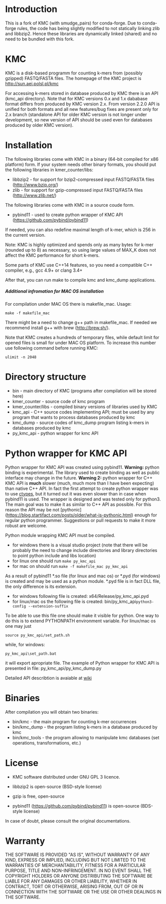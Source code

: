 Introduction
=
This is a fork of KMC (with smudge_pairs) for conda-forge.
Due to conda-forge rules, the code has being slightly modified to not statically linking zlib and libbzip2.
Hence these libraries are dynamically linked (shared) and no need to be bundled with this fork.

KMC
=
KMC is a disk-based programm for counting k-mers from (possibly gzipped) FASTQ/FASTA files.
The homepage of the KMC project is http://sun.aei.polsl.pl/kmc

For accessing k-mers stored in database produced by KMC there is an API (kmc_api directory). Note that for KMC versions 0.x and 1.x dababase format differs from produced by KMC version 2.x. From version 2.2.0 API is unified for both formats and all new features/bug fixes are present only for 2.x branch (standalone API for older KMC version is not longer under development, so new version of API  should be used even for databases produced by older KMC version).

Installation
=
The following libraries come with KMC in a binary (64-bit compiled for x86 platform) form.
If your system needs other binary formats, you should put the following libraries in kmer_counter/libs:
* libbzip2 - for support for bzip2-compressed input FASTQ/FASTA files (http://www.bzip.org/)
* zlib - for support for gzip-compressed input FASTQ/FASTA files (http://www.zlib.net/)

The following libraries come with KMC in a source coude form.
 * pybind11 - used to create python wrapper of KMC API (https://github.com/pybind/pybind11)

If needed, you can also redefine maximal length of k-mer, which is 256 in the current version.

Note: KMC is highly optimized and spends only as many bytes for k-mer (rounded up to 8) as
necessary, so using large values of MAX_K does not affect the KMC performance for short k-mers.

Some parts of KMC use C++14 features, so you need a compatible C++ compiler, e.g., gcc 4.9+ or clang 3.4+

After that, you can run make to compile kmc and kmc_dump applications.

##### Additional infromation for MAC OS installation

For compilation under MAC OS there is makefile_mac.
Usage:

    make -f makefile_mac

There might be a need to change g++ path in makefile_mac.
If needed we recommend install g++ with brew (http://brew.sh/).

Note that KMC creates a hundreds of temporary files, while default limit for opened files is small for under MAC OS platform.
To increase this number use following command before running KMC:

    ulimit -n 2048

Directory structure
=
 * bin           - main directory of KMC (programs after compilation will be stored here)
 * kmer_counter  - source code of kmc program
 * kmer_counter/libs - compiled binary versions of libraries used by KMC
 * kmc_api       - C++ source codes implementing API; must be used by any program that wants to process databases produced by kmc
 * kmc_dump      - source codes of kmc_dump program listing k-mers in databases produced by kmc
 * py_kmc_api    - python wrapper for kmc API

Python wrapper for KMC API
=
Python wrapper for KMC API was created using pybind11.
**Warning:** python binding is experimental. The library used to create binding as well as public interface may change in the future.
**Warning 2:** python wrapper for C++ KMC API is **much** slower (much, much more than I have been expecting) than native C++ API. In fact the first attempt to create python wrapper was to use [ctypes](https://docs.python.org/2/library/ctypes.html), but it turned out it was even slower than in case when pybind11 is used.
The wrapper is designed and was tested only for python3. The main goal was to make it as similar to C++ API as possible. For this reason the API may be not [pythonic]
(https://blog.startifact.com/posts/older/what-is-pythonic.html) enough for regular python programmer. Suggestions or pull requests to make it more robust are welcome.

Python module wrapping KMC API must be compiled.
 * for windows there is a visual studio project (note that there will be probably the need to change include directories and library directories to point python include and libs location)
 * for linux one should run ```make py_kmc_api```
 * for mac on should run ```make -f makefile_mac py_kmc_api```

As a result of pybind11 *.so file (for linux and mac os) or *.pyd (for windows) is created and may be used as a python module. *.pyd file is in fact DLL file, the only difference is its extension.
  * for windows following file is created: x64/Release/py_kmc_api.pyd
  * for linux/mac os the following file is created: bin/py_kmc_api`python3-config --extension-suffix`

To be able to use this file one should make it visible for python. One way to do this is to extend PYTHONPATH environment variable.
For linux/mac os one may just
```
source py_kmc_api/set_path.sh
```
while, for windows:
```
py_kmc_api\set_path.bat
```
it will export apropriate file. The example of Python wrapper for KMC API is presented in file:
py_kmc_api/py_kmc_dump.py

Detailed API describtion is avaiable at [wiki](https://github.com/refresh-bio/KMC/wiki/Python-wrapper-for-KMC-API)


Binaries
=
After compilation you will obtain two binaries:
* bin/kmc - the main program for counting k-mer occurrences
* bin/kmc_dump - the program listing k-mers in a database produced by kmc
* bin/kmc_tools - the program allowing to manipulate kmc databases (set operations, transformations, etc.)


License
=
* KMC software distributed under GNU GPL 3 licence.

* libbzip2 is open-source (BSD-style license)

* gzip is free, open-source

* pybind11 (https://github.com/pybind/pybind11) is open-source (BDS-style license)

In case of doubt, please consult the original documentations.

Warranty
=
THE SOFTWARE IS PROVIDED "AS IS", WITHOUT WARRANTY OF ANY KIND, EXPRESS OR IMPLIED,
INCLUDING BUT NOT LIMITED TO THE WARRANTIES OF MERCHANTABILITY, FITNESS FOR A PARTICULAR PURPOSE,
TITLE AND NON-INFRINGEMENT. IN NO EVENT SHALL THE COPYRIGHT HOLDERS OR ANYONE DISTRIBUTING
THE SOFTWARE BE LIABLE FOR ANY DAMAGES OR OTHER LIABILITY, WHETHER IN CONTRACT, TORT OR OTHERWISE,
ARISING FROM, OUT OF OR IN CONNECTION WITH THE SOFTWARE OR THE USE OR OTHER DEALINGS IN THE SOFTWARE.

